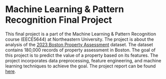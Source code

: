 # Machine Learning & Pattern Recognition Final Project

This final project is a part of the Machine Learning & Pattern Recognition course (EECE5644) at Northeastern University. The project is about the analysis of the [2023 Boston Property Assessment](https://data.boston.gov/dataset/property-assessment/resource/1000d81c-5bb5-49e8-a9ab-44cd042f1db2) dataset. The dataset contains 180,000 records of property assessment in Boston. The goal of this project is to predict the value of a property based on its features. The project incorporates data preprocessing, feature engineering, and machine learning techniques to achieve the goal. The project report can be found [here](https://github.com/bradleybares/machine-learning-final-project/blob/main/boston_property_analysis_report.pdf).